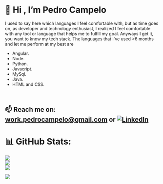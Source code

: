 # 💫 Hi , I’m Pedro Campelo
I used to say here which languages I feel comfortable with, but as time goes on, as developer and technology enthusiast, I realized I feel comfortable with any tool or language that helps me to fulfill my goal.
Anyways I get it, you want to know my tech stack. The languages that I've used >6 months and let me perform at my best are  
 - Angular.
 - Node.
 - Python.
 - Javacript.
 - MySql.
 - Java.
 - HTML and CSS.
   
 <br>

## 📫 Reach me on: work.pedrocampelo@gmail.com or  [![LinkedIn](https://img.shields.io/badge/LinkedIn-%230077B5.svg?logo=linkedin&logoColor=white)](https://www.linkedin.com/in/pedro-campelo-rico/)



# 📊 GitHub Stats:
![](https://github-readme-stats.vercel.app/api?username=WorkPedroCampelo&theme=vue-dark&hide_border=false&include_all_commits=false&count_private=false)<br/>
![](https://github-readme-streak-stats.herokuapp.com/?user=WorkPedroCampelo&theme=vue-dark&hide_border=false)<br/>
![](https://github-readme-stats.vercel.app/api/top-langs/?username=WorkPedroCampelo&theme=vue-dark&hide_border=false&include_all_commits=false&count_private=false&layout=compact)

[![](https://visitcount.itsvg.in/api?id=WorkPedroCampelo&icon=0&color=0)](https://visitcount.itsvg.in)

<!-- Proudly created with GPRM ( https://gprm.itsvg.in ) -->
